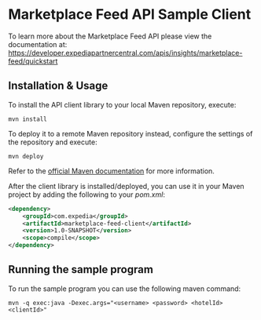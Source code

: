 # Marketplace Feed API Sample Client

To learn more about the Marketplace Feed API please view the documentation at:
https://developer.expediapartnercentral.com/apis/insights/marketplace-feed/quickstart

## Installation & Usage

To install the API client library to your local Maven repository, execute:

```shell
mvn install
```

To deploy it to a remote Maven repository instead, configure the settings of the repository and execute:

```shell
mvn deploy
```

Refer to the [official Maven documentation](https://maven.apache.org/plugins/maven-deploy-plugin/usage.html) for more information.

After the client library is installed/deployed, you can use it in your Maven project by adding the following to your *pom.xml*:

```xml
<dependency>
    <groupId>com.expedia</groupId>
    <artifactId>marketplace-feed-client</artifactId>
    <version>1.0-SNAPSHOT</version>
    <scope>compile</scope>
</dependency>

```

## Running the sample program

To run the sample program you can use the following maven command:

```shell
mvn -q exec:java -Dexec.args="<username> <password> <hotelId> <clientId>"
```
